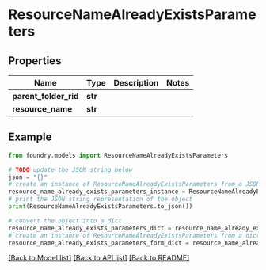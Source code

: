 # ResourceNameAlreadyExistsParameters

## Properties

Name | Type | Description | Notes
------------ | ------------- | ------------- | -------------
**parent_folder_rid** | **str** |  |
**resource_name** | **str** |  |

## Example

```python
from foundry.models import ResourceNameAlreadyExistsParameters

# TODO update the JSON string below
json = "{}"
# create an instance of ResourceNameAlreadyExistsParameters from a JSON string
resource_name_already_exists_parameters_instance = ResourceNameAlreadyExistsParameters.from_json(json)
# print the JSON string representation of the object
print(ResourceNameAlreadyExistsParameters.to_json())

# convert the object into a dict
resource_name_already_exists_parameters_dict = resource_name_already_exists_parameters_instance.to_dict()
# create an instance of ResourceNameAlreadyExistsParameters from a dict
resource_name_already_exists_parameters_form_dict = resource_name_already_exists_parameters.from_dict(resource_name_already_exists_parameters_dict)
```

[\[Back to Model list\]](../README.md#documentation-for-models) [\[Back to API list\]](../README.md#documentation-for-api-endpoints) [\[Back to README\]](../README.md)

